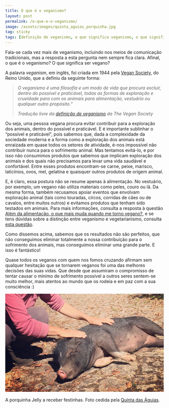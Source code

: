 ```yaml
---
title: O que é o veganismo?
layout: post
permalink: /o-que-e-o-veganismo/
image: /assets/images/quinta_aguias_porquinha.jpg
tag: sticky
tags: [definição de veganismo, o que significa veganismo, o que significa ser vegan, o que significa ser vegano]
---
```

Fala-se cada vez mais de veganismo, incluindo nos meios de comunicação tradicionais, mas a resposta a esta pergunta nem sempre fica clara. Afinal, o que é o veganismo? O que significa ser vegano?

A palavra _veganism_, em inglês, foi criada em 1944 pela [Vegan Society](https://www.vegansociety.com), do Reino Unido, que a definiu da seguinte forma:

<blockquote>
  <p>
    <em>O veganismo é uma filosofia e um modo de vida que procura excluir, dentro do possível e praticável, todas as formas de exploração e crueldade para com os animais para alimentação, vestuário ou qualquer outro propósito.</em>&#8220;
  </p>
  
  <cite>Tradução livre da <a href="https://www.vegansociety.com/go-vegan/definition-veganism">definição de veganismo</a> da The Vegan Society</cite>
</blockquote>

Ou seja, uma pessoa vegana procura evitar contribuir para a exploração dos animais, dentro do possível e praticável. E é importante sublinhar o “possível e praticável”, pois sabemos que, dada a complexidade da sociedade moderna e a forma como a exploração dos animais está enraizada em quase todos os setores de atividade, é-nos impossível não contribuir nunca para o sofrimento animal. Mas tentamos evitá-lo, e por isso não consumimos produtos que sabemos que implicam exploração dos animais e dos quais não precisamos para levar uma vida saudável e confortável. Entre esses produtos encontram-se carne, peixe, marisco, laticínios, ovos, mel, gelatina e quaisquer outros produtos de origem animal.

E, é claro, essa postura não se resume apenas à alimentação. No vestuário, por exemplo, um vegano não utiliza materiais como peles, couro ou lã. Da mesma forma, também recusamos apoiar eventos que envolvam exploração animal (tais como touradas, circos, corridas de cães ou de cavalos, entre muitos outros) e evitamos produtos que tenham sido testados em animais. Para mais informações, consulta a resposta à questão [Além da alimentação, o que mais muda quando me torno vegano?](/alem-da-alimentacao-o-que-mais-muda-quando-me-torno-vegano/), e se tens dúvidas sobre a distinção entre veganismo e vegetarianismo, consulta [esta questão](/qual-a-diferenca-entre-um-vegano-e-um-vegetariano/).

Como dissemos acima, sabemos que os resultados não são perfeitos, que não conseguimos eliminar totalmente a nossa contribuição para o sofrimento dos animais, mas conseguimos eliminar uma grande parte. E isso é fantástico!

Quase todos os veganos com quem nos fomos cruzando afirmam sem qualquer hesitação que se tornarem veganos foi uma das melhores decisões das suas vidas. Que desde que assumiram o compromisso de tentar causar o mínimo de sofrimento possível a outros seres sentem-se muito melhor, mais atentos ao mundo que os rodeia e em paz com a sua consciência :)

![[Foto da porquinha Jelly a receber festinhas, na Quinta das Águias]](/assets/images/quinta_aguias_porquinha.jpg "A porquinha Jelly a receber festinhas, na Quinta das Águias")

<div class="img-caption">A porquinha Jelly a receber festinhas. Foto cedida pela <a href="https://www.facebook.com/associacaoquintadasaguias/photos/1152900774802359">Quinta das Águias</a>.</div>
